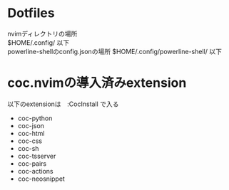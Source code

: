 # Dotfiles
nvimディレクトリの場所  
$HOME/.config/ 以下  
powerline-shellのconfig.jsonの場所
$HOME/.config/powerline-shell/ 以下
# coc.nvimの導入済みextension
以下のextensionは　:CocInstall <hoge> で入る  
  * coc-python
  * coc-json
  * coc-html
  * coc-css
  * coc-sh
  * coc-tsserver
  * coc-pairs
  * coc-actions
  * coc-neosnippet
